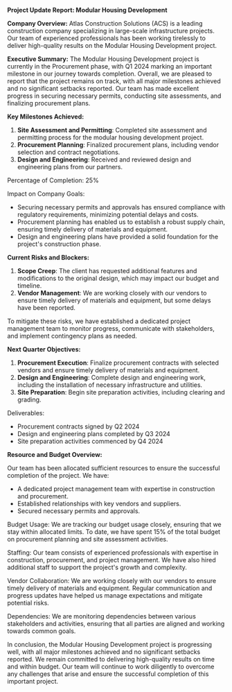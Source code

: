 **Project Update Report: Modular Housing Development**

**Company Overview:** Atlas Construction Solutions (ACS) is a leading construction company specializing in large-scale infrastructure projects. Our team of experienced professionals has been working tirelessly to deliver high-quality results on the Modular Housing Development project.

**Executive Summary:**
The Modular Housing Development project is currently in the Procurement phase, with Q1 2024 marking an important milestone in our journey towards completion. Overall, we are pleased to report that the project remains on track, with all major milestones achieved and no significant setbacks reported. Our team has made excellent progress in securing necessary permits, conducting site assessments, and finalizing procurement plans.

**Key Milestones Achieved:**

1. **Site Assessment and Permitting**: Completed site assessment and permitting process for the modular housing development project.
2. **Procurement Planning**: Finalized procurement plans, including vendor selection and contract negotiations.
3. **Design and Engineering**: Received and reviewed design and engineering plans from our partners.

Percentage of Completion: 25%

Impact on Company Goals:

* Securing necessary permits and approvals has ensured compliance with regulatory requirements, minimizing potential delays and costs.
* Procurement planning has enabled us to establish a robust supply chain, ensuring timely delivery of materials and equipment.
* Design and engineering plans have provided a solid foundation for the project's construction phase.

**Current Risks and Blockers:**

1. **Scope Creep**: The client has requested additional features and modifications to the original design, which may impact our budget and timeline.
2. **Vendor Management**: We are working closely with our vendors to ensure timely delivery of materials and equipment, but some delays have been reported.

To mitigate these risks, we have established a dedicated project management team to monitor progress, communicate with stakeholders, and implement contingency plans as needed.

**Next Quarter Objectives:**

1. **Procurement Execution**: Finalize procurement contracts with selected vendors and ensure timely delivery of materials and equipment.
2. **Design and Engineering**: Complete design and engineering work, including the installation of necessary infrastructure and utilities.
3. **Site Preparation**: Begin site preparation activities, including clearing and grading.

Deliverables:

* Procurement contracts signed by Q2 2024
* Design and engineering plans completed by Q3 2024
* Site preparation activities commenced by Q4 2024

**Resource and Budget Overview:**

Our team has been allocated sufficient resources to ensure the successful completion of the project. We have:

* A dedicated project management team with expertise in construction and procurement.
* Established relationships with key vendors and suppliers.
* Secured necessary permits and approvals.

Budget Usage:
We are tracking our budget usage closely, ensuring that we stay within allocated limits. To date, we have spent 15% of the total budget on procurement planning and site assessment activities.

Staffing:
Our team consists of experienced professionals with expertise in construction, procurement, and project management. We have also hired additional staff to support the project's growth and complexity.

Vendor Collaboration:
We are working closely with our vendors to ensure timely delivery of materials and equipment. Regular communication and progress updates have helped us manage expectations and mitigate potential risks.

Dependencies:
We are monitoring dependencies between various stakeholders and activities, ensuring that all parties are aligned and working towards common goals.

In conclusion, the Modular Housing Development project is progressing well, with all major milestones achieved and no significant setbacks reported. We remain committed to delivering high-quality results on time and within budget. Our team will continue to work diligently to overcome any challenges that arise and ensure the successful completion of this important project.